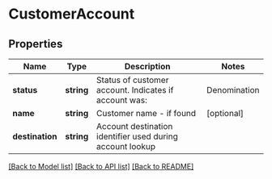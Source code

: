 # CustomerAccount

## Properties
Name | Type | Description | Notes
------------ | ------------- | ------------- | -------------
**status** | **string** | Status of customer account. Indicates if account was:  |Denomination|Amount|Valid| |-----|-----|-------| |UNKNOWN|authenticity of account could be neither verified nor validated| |VALIDATED|account syntax has been internally confirmed - e.g. against a regex check| |VERIFIED|account has been positivly crosschecked against service provider| | 
**name** | **string** | Customer name - if found | [optional] 
**destination** | **string** | Account destination identifier used during account lookup | 

[[Back to Model list]](../../README.md#documentation-for-models) [[Back to API list]](../../README.md#documentation-for-api-endpoints) [[Back to README]](../../README.md)


